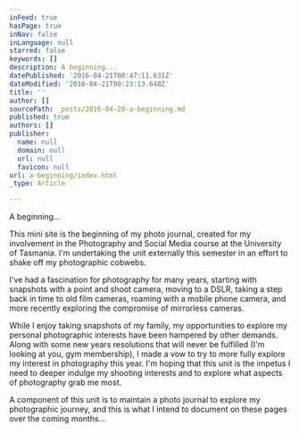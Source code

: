 ```yaml
---
inFeed: true
hasPage: true
inNav: false
inLanguage: null
starred: false
keywords: []
description: A beginning...
datePublished: '2016-04-21T00:47:11.631Z'
dateModified: '2016-04-21T00:23:13.648Z'
title: ''
author: []
sourcePath: _posts/2016-04-20-a-beginning.md
published: true
authors: []
publisher:
  name: null
  domain: null
  url: null
  favicon: null
url: a-beginning/index.html
_type: Article

---
```

A beginning...

This mini site is the beginning of my photo journal, created for my involvement in the Photography and Social Media course at the University of Tasmania. I'm undertaking the unit externally this semester in an effort to shake off my photographic cobwebs.

I've had a fascination for photography for many years, starting with snapshots with a point and shoot camera, moving to a DSLR, taking a step back in time to old film cameras, roaming with a mobile phone camera, and more recently exploring the compromise of mirrorless cameras.

While I enjoy taking snapshots of my family, my opportunities to explore my personal photographic interests have been hampered by other demands. Along with some new years resolutions that will never be fulfilled (I'm looking at you, gym membership), I made a vow to try to more fully explore my interest in photography this year. I'm hoping that this unit is the impetus I need to deeper indulge my shooting interests and to explore what aspects of photography grab me most.

A component of this unit is to maintain a photo journal to explore my photographic journey, and this is what I intend to document on these pages over the coming months...
